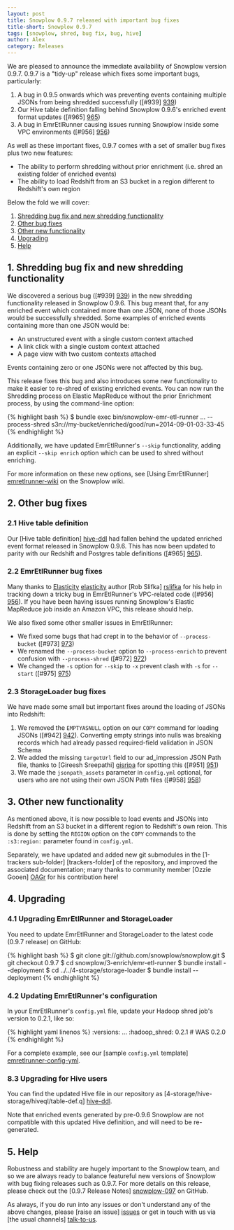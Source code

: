 ```yaml
---
layout: post
title: Snowplow 0.9.7 released with important bug fixes
title-short: Snowplow 0.9.7
tags: [snowplow, shred, bug fix, bug, hive]
author: Alex
category: Releases
---
```


We are pleased to announce the immediate availability of Snowplow version 0.9.7. 0.9.7 is a "tidy-up" release which fixes some important bugs, particularly:

1. A bug in 0.9.5 onwards which was preventing events containing multiple JSONs from being shredded successfully ([#939] [939])
2. Our Hive table definition falling behind Snowplow 0.9.6's enriched event format updates ([#965] [965])
3. A bug in EmrEtlRunner causing issues running Snowplow inside some VPC environments ([#956] [956])

As well as these important fixes, 0.9.7 comes with a set of smaller bug fixes plus two new features:

* The ability to perform shredding without prior enrichment (i.e. shred an existing folder of enriched events)
* The ability to load Redshift from an S3 bucket in a region different to Redshift's own region

Below the fold we will cover:

1. [Shredding bug fix and new shredding functionality](/blog/2014/09/02/snowplow-0.9.7-released-with-important-bug-fixes/#shredding)
2. [Other bug fixes](/blog/2014/09/02/snowplow-0.9.7-released-with-important-bug-fixes/#other-bug-fixes)
3. [Other new functionality](/blog/2014/09/02/snowplow-0.9.7-released-with-important-bug-fixes/#other-new-functionality)
4. [Upgrading](/blog/2014/09/02/snowplow-0.9.7-released-with-important-bug-fixes/#upgrading)
5. [Help](/blog/2014/09/02/snowplow-0.9.7-released-with-important-bug-fixes/#help)

<!--more-->

<h2><a name="shredding">1. Shredding bug fix and new shredding functionality</a></h2>

We discovered a serious bug ([#939] [939]) in the new shredding functionality released in Snowplow 0.9.6. This bug meant that, for any enriched event which contained more than one JSON, none of those JSONs would be successfully shredded. Some examples of enriched events containing more than one JSON would be:

* An unstructured event with a single custom context attached
* A link click with a single custom context attached
* A page view with two custom contexts attached

Events containing zero or one JSONs were not affected by this bug.

This release fixes this bug and also introduces some new functionality to make it easier to re-shred of existing enriched events. You can now run the Shredding process on Elastic MapReduce without the prior Enrichment process, by using the command-line option:

{% highlight bash %}
$ bundle exec bin/snowplow-emr-etl-runner ... --process-shred s3n://my-bucket/enriched/good/run=2014-09-01-03-33-45
{% endhighlight %}

Additionally, we have updated EmrEtlRunner's `--skip` functionality, adding an explicit `--skip enrich` option which can be used to shred without enriching.

For more information on these new options, see [Using EmrEtlRunner] [emretlrunner-wiki] on the Snowplow wiki.

<h2><a name="other-bug-fixes">2. Other bug fixes</a></h2>

<div class="html">
<h3><a name="other-bug-fixes-hive">2.1 Hive table definition</a></h3>
</div>

Our [Hive table definition] [hive-ddl] had fallen behind the updated enriched event format released in Snowplow 0.9.6. This has now been updated to parity with our Redshift and Postgres table definitions ([#965] [965]).

<div class="html">
<h3><a name="other-bug-fixes-emretlrunner">2.2 EmrEtlRunner bug fixes</a></h3>
</div>

Many thanks to [Elasticity] [elasticity] author [Rob Slifka] [rslifka] for his help in tracking down a tricky bug in EmrEtlRunner's VPC-related code ([#956] [956]). If you have been having issues running Snowplow's Elastic MapReduce job inside an Amazon VPC, this release should help.

We also fixed some other smaller issues in EmrEtlRunner:

* We fixed some bugs that had crept in to the behavior of `--process-bucket` ([#973] [973])
* We renamed the `--process-bucket` option to `--process-enrich` to prevent confusion with `--process-shred` ([#972] [972])
* We changed the `-s` option for `--skip` to `-x` prevent clash with `-s` for `--start` ([#975] [975])

<div class="html">
<h3><a name="other-bug-fixes-storageloader">2.3 StorageLoader bug fixes</a></h3>
</div>

We have made some small but important fixes around the loading of JSONs into Redshift:

1. We removed the `EMPTYASNULL` option on our `COPY` command for loading JSONs ([#942] [942]). Converting empty strings into nulls was breaking records which had already passed required-field validation in JSON Schema
2. We added the missing `targetUrl` field to our ad_impression JSON Path file, thanks to [Gireesh Sreepathi] [gisripa] for spotting this ([#951] [951])
3. We made the `jsonpath_assets` parameter in `config.yml` optional, for users who are not using their own JSON Path files ([#958] [958])

<h2><a name="other-new-functionality">3. Other new functionality</a></h2>

As mentioned above, it is now possible to load events and JSONs into Redshift from an S3 bucket in a different region to Redshift's own reion. This is done by setting the `REGION` option on the `COPY` commands to the `:s3:region:` parameter found in `config.yml`.

Separately, we have updated and added new git submodules in the [1-trackers sub-folder] [trackers-folder] of the repository, and improved the associated documentation; many thanks to community member [Ozzie Gooen] [OAGr] for his contribution here!

<h2><a name="upgrading">4. Upgrading</a></h2>

<div class="html">
<h3><a name="upgrading-emretlrunner">4.1 Upgrading EmrEtlRunner and StorageLoader</a></h3>
</div>

You need to update EmrEtlRunner and StorageLoader to the latest code (0.9.7 release) on GitHub:

{% highlight bash %}
$ git clone git://github.com/snowplow/snowplow.git
$ git checkout 0.9.7
$ cd snowplow/3-enrich/emr-etl-runner
$ bundle install --deployment
$ cd ../../4-storage/storage-loader
$ bundle install --deployment
{% endhighlight %}

<div class="html">
<h3><a name="upgrading-config">4.2 Updating EmrEtlRunner's configuration</a></h3>
</div>

In your EmrEtlRunner's `config.yml` file, update your Hadoop shred job's version to 0.2.1, like so:

{% highlight yaml linenos %}
  :versions:
    ...
    :hadoop_shred: 0.2.1 # WAS 0.2.0
{% endhighlight %}

For a complete example, see our [sample `config.yml` template] [emretlrunner-config-yml].

<div class="html">
<h3><a name="upgrading-hive">8.3 Upgrading for Hive users</a></h3>
</div>

You can find the updated Hive file in our repository as [4-storage/hive-storage/hiveql/table-def.q] [hive-ddl].

Note that enriched events generated by pre-0.9.6 Snowplow are not compatible with this updated Hive definition, and will need to be re-generated.

<h2><a name="help">5. Help</a></h2>

Robustness and stability are hugely important to the Snowplow team, and so we are always ready to balance featureful new versions of Snowplow with bug fixing releases such as 0.9.7. For more details on this release, please check out the [0.9.7 Release Notes] [snowplow-097] on GitHub.

As always, if you do run into any issues or don't understand any of the above changes, please [raise an issue] [issues] or get in touch with us via [the usual channels] [talk-to-us].

[emretlrunner-config-yml]: https://github.com/snowplow/snowplow/blob/master/3-enrich/emr-etl-runner/config/config.yml.sample
[emretlrunner-wiki]: https://github.com/snowplow/snowplow/wiki/2-Using-EmrEtlRunner

[939]: https://github.com/snowplow/snowplow/issues/939
[942]: https://github.com/snowplow/snowplow/issues/942
[951]: https://github.com/snowplow/snowplow/issues/951
[956]: https://github.com/snowplow/snowplow/issues/956
[958]: https://github.com/snowplow/snowplow/issues/958
[965]: https://github.com/snowplow/snowplow/issues/965
[972]: https://github.com/snowplow/snowplow/issues/972
[973]: https://github.com/snowplow/snowplow/issues/973
[975]: https://github.com/snowplow/snowplow/issues/975

[hive-ddl]: https://github.com/snowplow/snowplow/blob/0.9.7/4-storage/hive-storage/hiveql/table-def.q

[gisripa]: https://github.com/gisripa/
[rslifka]: https://github.com/rslifka
[elasticity]: https://github.com/rslifka/elasticity/
[OAGr]: https://github.com/OAGr

[issues]: https://github.com/snowplow/snowplow/issues
[talk-to-us]: https://github.com/snowplow/snowplow/wiki/Talk-to-us
[snowplow-097]: https://github.com/snowplow/snowplow/releases/0.9.7

